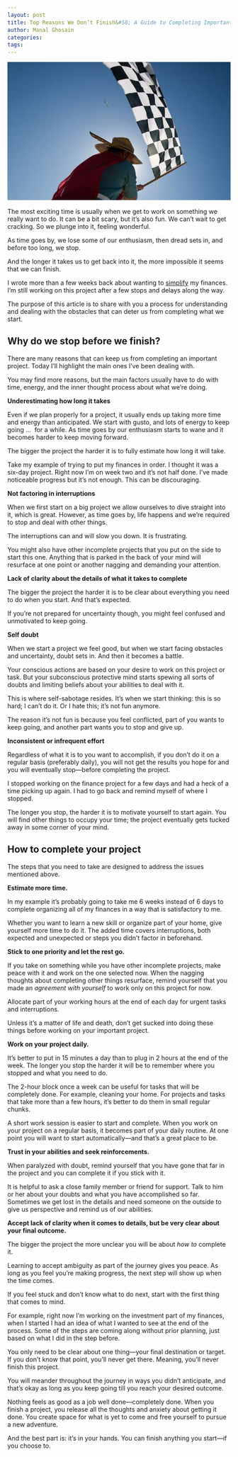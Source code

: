 ```yaml
---
layout: post
title: Top Reasons We Don’t Finish&#58; A Guide to Completing Important Projects
author: Manal Ghosain
categories:
tags:
---
```


![Finish line](/images/race.jpg)

The most exciting time is usually when we get to work on something we really want to do. It can be a bit scary, but it’s also fun. We can’t wait to get cracking. So we plunge into it, feeling wonderful. 

As time goes by, we lose some of our enthusiasm, then dread sets in, and before too long, we stop. 

And the longer it takes us to get back into it, the more impossible it seems that we can finish. 

I wrote more than a few weeks back about wanting to [simplify](/simplify-your-life/) my finances. I’m still working on this project after a few stops and delays along the way. 

The purpose of this article is to share with you a process for understanding and dealing with the obstacles that can deter us from completing what we start. 

## Why do we stop before we finish?

There are many reasons that can keep us from completing an important project. Today I’ll highlight the main ones I’ve been dealing with. 

You may find more reasons, but the main factors usually have to do with time, energy, and the inner thought process about what we’re doing.  

**Underestimating how long it takes** 

Even if we plan properly for a project, it usually ends up taking more time and energy than anticipated. We start with gusto, and lots of energy to keep going …  for a while. As time goes by our enthusiasm starts to wane and it becomes harder to keep moving forward. 

The bigger the project the harder it is to fully estimate how long it will take. 

Take my example of trying to put my finances in order. I thought it was a six-day project. Right now I’m on week two and it’s not half done. I’ve made noticeable progress but it’s not enough. This can be discouraging. 

**Not factoring in interruptions** 

When we first start on a big project we allow ourselves to dive straight into it, which is great. However, as time goes by, life happens and we’re required to stop and deal with other things. 

The interruptions can and will slow you down. It is frustrating. 

You might also have other incomplete projects that you put on the side to start this one. Anything that is parked in the back of your mind will resurface at one point or another nagging and demanding your attention. 

**Lack of clarity about the details of what it takes to complete** 

The bigger the project the harder it is to be clear about everything you need to do when you start. And that’s expected. 

If you’re not prepared for uncertainty though, you might feel confused and unmotivated to keep going. 

**Self doubt** 

When we start a project we feel good, but when we start facing obstacles and uncertainty, doubt sets in. And then it becomes a battle. 

Your conscious actions are based on your desire to work on this project or task. But your subconscious protective mind starts spewing all sorts of doubts and limiting beliefs about your abilities to deal with it. 

This is where self-sabotage resides. It’s when we start thinking: this is so hard; I can’t do it. Or I hate this; it’s not fun anymore. 

The reason it’s not fun is because you feel conflicted, part of you wants to keep going, and another part wants you to stop and give up. 

**Inconsistent or infrequent effort** 

Regardless of what it is to you want to accomplish, if you don’t do it on a regular basis (preferably daily), you will not get the results you hope for and you will eventually stop—before completing the project. 

I stopped working on the finance project for a few days and had a heck of a time picking up again. I had to go back and remind myself of where I stopped. 

The longer you stop, the harder it is to motivate yourself to start again. You will find other things to occupy your time; the project eventually gets tucked away in some corner of your mind. 

## How to complete your project

The steps that you need to take are designed to address the issues mentioned above. 

**Estimate more time.** 

In my example it’s probably going to take me 6 weeks instead of 6 days to complete organizing all of my finances in a way that is satisfactory to me. 

Whether you want to learn a new skill or organize part of your home, give yourself more time to do it. The added time covers interruptions, both expected and unexpected or steps you didn’t factor in beforehand. 

**Stick to one priority and let the rest go.** 

If you take on something while you have other incomplete projects, make peace with it and work on the one selected now. When the nagging thoughts about completing other things resurface, remind yourself that you made an _agreement with yourself_ to work only on this project for now. 

Allocate part of your working hours at the end of each day for urgent tasks and interruptions. 

Unless it’s a matter of life and death, don’t get sucked into doing these things before working on your important project. 

**Work on your project daily.** 

It’s better to put in 15 minutes a day than to plug in 2 hours at the end of the week. The longer you stop the harder it will be to remember where you stopped and what you need to do. 

The 2-hour block once a week can be useful for tasks that will be completely done. For example, cleaning your home. For projects and tasks that take more than a few hours, it’s better to do them in small regular chunks. 

A short work session is easier to start and complete. When you work on your project on a regular basis, it becomes part of your daily routine. At one point you will want to start automatically—and that’s a great place to be. 

**Trust in your abilities and seek reinforcements.** 

When paralyzed with doubt, remind yourself that you have gone that far in the project and you can complete it if you stick with it. 

It is helpful to ask a close family member or friend for support. Talk to him or her about your doubts and what you have accomplished so far. Sometimes we get lost in the details and need someone on the outside to give us perspective and remind us of our abilities. 

**Accept lack of clarity when it comes to details, but be very clear about your final outcome.** 

The bigger the project the more unclear you will be about _how to_ complete it. 

Learning to accept ambiguity as part of the journey gives you peace. As long as you feel you’re making progress, the next step will show up when the time comes. 

If you feel stuck and don’t know what to do next, start with the first thing that comes to mind. 

For example, right now I’m working on the investment part of my finances, when I started I had an idea of what I wanted to see at the end of the process. Some of the steps are coming along without prior planning, just based on what I did in the step before. 

You only need to be clear about one thing—your final destination or target. If you don’t know that point, you’ll never get there. Meaning, you’ll never finish this project. 

You will meander throughout the journey in ways you didn’t anticipate, and that’s okay as long as you keep going till you reach your desired outcome. 

Nothing feels as good as a job well done—completely done. When you finish a project, you release all the thoughts and anxiety about getting it done. You create space for what is yet to come and free yourself to pursue a new adventure. 

And the best part is: it’s in your hands. You can finish anything you start—if you choose to.